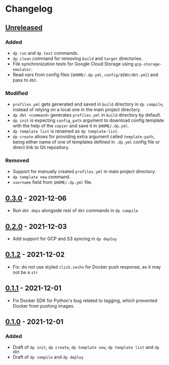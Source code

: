 # Changelog

## [Unreleased]
### Added
- `dp run` and `dp test` commands.
- `dp clean` command for removing `build` and `target` directories.
- File synchronization tests for Google Cloud Storage using `gcp-storage-emulator`.
- Read vars from config files (`$HOME/.dp.yml`, `config/$ENV/dbt.yml`) and pass to `dbt`.

### Modified
- `profiles.yml` gets generated and saved in `build` directory in `dp compile`, instead of relying on a local one in the
main project directory.
- `dp dbt <command>` generates `profiles.yml` in `build` directory by default.
- `dp init` is expecting `config_path` argument to download config template with the help of the `copier` and save it in `$HOME/.dp.yml`.
- `dp template list` is renamed as `dp template-list`.
- `dp create` allows for providing extra argument called `template-path`, being either name of one of templates defined
  in `.dp.yml` config file or direct link to Git repository.

### Removed
- Support for manually created `profiles.yml` in main project directory.
- `dp template new` command.
- `username` field from `$HOME/.dp.yml` file.

## [0.3.0] - 2021-12-06

-   Run `dbt deps` alongside rest of `dbt` commands in `dp compile`

## [0.2.0] - 2021-12-03

-   Add support for GCP and S3 syncing in `dp deploy`

## [0.1.2] - 2021-12-02

-   Fix: do not use styled `click.secho` for Docker push response, as it may not be a `str`

## [0.1.1] - 2021-12-01

-   Fix Docker SDK for Python's bug related to tagging, which prevented Docker from pushing images.

## [0.1.0] - 2021-12-01

### Added

-   Draft of `dp init`, `dp create`, `dp template new`, `dp template list` and `dp dbt`
-   Draft of `dp compile` and `dp deploy`

[Unreleased]: https://github.com/getindata/data-pipelines-cli/compare/0.3.0...HEAD

[0.3.0]: https://github.com/getindata/data-pipelines-cli/compare/0.2.0...0.3.0

[0.2.0]: https://github.com/getindata/data-pipelines-cli/compare/0.1.2...0.2.0

[0.1.2]: https://github.com/getindata/data-pipelines-cli/compare/0.1.1...0.1.2

[0.1.1]: https://github.com/getindata/data-pipelines-cli/compare/0.1.0...0.1.1

[0.1.0]: https://github.com/getindata/data-pipelines-cli/compare/5df87160e660d372a52a3665fe79be2029089613...0.1.0
